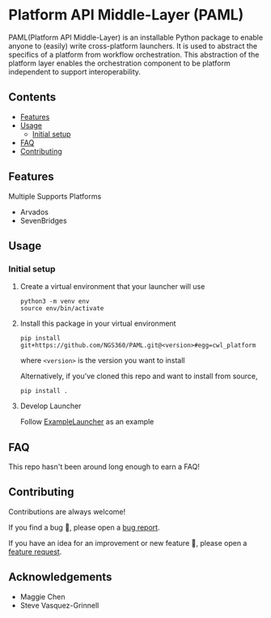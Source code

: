 # Platform API Middle-Layer (PAML)

PAML(Platform API Middle-Layer) is an installable Python package to enable anyone to (easily) write cross-platform launchers.  It is used to abstract the specifics of a platform from workflow orchestration.  This abstraction of the platform layer enables the orchestration component to be platform independent to support interoperability.

## Contents

- [Features](#features)
- [Usage](#usage)
  - [Initial setup](#initial-setup)
- [FAQ](#faq)
- [Contributing](#contributing)

## Features

Multiple Supports Platforms

- Arvados
- SevenBridges

## Usage

### Initial setup

1. Create a virtual environment that your launcher will use

    ```{bash}
    python3 -m venv env
    source env/bin/activate
    ```

2. Install this package in your virtual environment

    ```{bash}
    pip install git+https://github.com/NGS360/PAML.git@<version>#egg=cwl_platform
    ```

    where `<version>` is the version you want to install

    Alternatively, if you've cloned this repo and want to install from source,

    ```{bash}
    pip install .
    ```

3. Develop Launcher

    Follow [ExampleLauncher](https://github.com/NGS360/ExampleLauncher) as an example

## FAQ

This repo hasn't been around long enough to earn a FAQ!

## Contributing

Contributions are always welcome!

If you find a bug :bug:, please open a [bug report](https://github.com/NGS360/PAML/issues/new/choose).

If you have an idea for an improvement or new feature :rocket:, please open a [feature request](https://github.com/NGS360/PAML/issues/new/choose).

## Acknowledgements

* Maggie Chen
* Steve Vasquez-Grinnell
